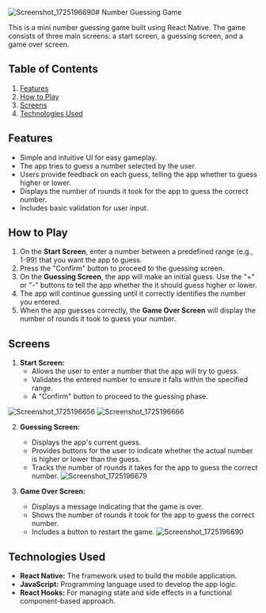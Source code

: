 ![Screenshot_1725196690](https://github.com/user-attachments/assets/02e6630d-e0b2-4821-b984-714a235dd370)# Number Guessing Game

This is a mini number guessing game built using React Native. The game consists of three main screens: a start screen, a guessing screen, and a game over screen.

## Table of Contents

1. [Features](#features)
2. [How to Play](#how-to-play)
3. [Screens](#screens)
4. [Technologies Used](#technologies-used)

## Features

- Simple and intuitive UI for easy gameplay.
- The app tries to guess a number selected by the user.
- Users provide feedback on each guess, telling the app whether to guess higher or lower.
- Displays the number of rounds it took for the app to guess the correct number.
- Includes basic validation for user input.


## How to Play

1. On the **Start Screen**, enter a number between a predefined range (e.g., 1-99) that you want the app to guess.
2. Press the "Confirm" button to proceed to the guessing screen.
3. On the **Guessing Screen**, the app will make an initial guess. Use the "+" or "-" buttons to tell the app whether the it should guess higher or lower.
4. The app will continue guessing until it correctly identifies the number you entered.
5. When the app guesses correctly, the **Game Over Screen** will display the number of rounds it took to guess your number.

## Screens

1. **Start Screen:**
   - Allows the user to enter a number that the app will try to guess.
   - Validates the entered number to ensure it falls within the specified range.
   - A "Confirm" button to proceed to the guessing phase.
     
![Screenshot_1725196656](https://github.com/user-attachments/assets/881bdcf5-4f67-427c-bd53-d25a4a1eeed4)
![Screenshot_1725196666](https://github.com/user-attachments/assets/a315e026-6838-43de-86c6-781f3583160e)


2. **Guessing Screen:**
   - Displays the app's current guess.
   - Provides buttons for the user to indicate whether the actual number is higher or lower than the guess.
   - Tracks the number of rounds it takes for the app to guess the correct number.
     ![Screenshot_1725196679](https://github.com/user-attachments/assets/4530633a-ce74-48e4-9e43-15578c04dd4a)


3. **Game Over Screen:**
   - Displays a message indicating that the game is over.
   - Shows the number of rounds it took for the app to guess the correct number.
   - Includes a button to restart the game.
    ![Screenshot_1725196690](https://github.com/user-attachments/assets/4de3d00b-ae4a-4a3f-8bfc-4a76149e7568)
 

## Technologies Used

- **React Native:** The framework used to build the mobile application.
- **JavaScript:** Programming language used to develop the app logic.
- **React Hooks:** For managing state and side effects in a functional component-based approach.

